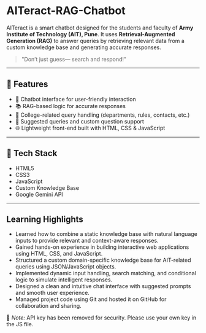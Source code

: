 # AITeract-RAG-Chatbot

AITeract is a smart chatbot designed for the students and faculty of **Army Institute of Technology (AIT), Pune**. It uses **Retrieval-Augmented Generation (RAG)** to answer queries by retrieving relevant data from a custom knowledge base and generating accurate responses.

> "Don’t just guess— search and respond!"

---

## 🚀 Features

- 💬 Chatbot interface for user-friendly interaction
- 📚 RAG-based logic for accurate responses
- 🏫 College-related query handling (departments, rules, contacts, etc.)
- 🔗 Suggested queries and custom question support
- 🌐 Lightweight front-end built with HTML, CSS & JavaScript

---

## 🧰 Tech Stack

- HTML5
- CSS3
- JavaScript 
- Custom Knowledge Base 
- Google Gemini API

---
## Learning Highlights

- Learned how to combine a static knowledge base with natural language inputs to provide relevant and context-aware responses.
- Gained hands-on experience in building interactive web applications using HTML, CSS, and JavaScript.
- Structured a custom domain-specific knowledge base for AIT-related queries using JSON/JavaScript objects.
- Implemented dynamic input handling, search matching, and conditional logic to simulate intelligent responses.
- Designed a clean and intuitive chat interface with suggested prompts and smooth user experience.
- Managed project code using Git and hosted it on GitHub for collaboration and sharing.

🔑 *Note:* API key has been removed for security. Please use your own key in the JS file.



